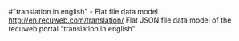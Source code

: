 #"translation in english" - Flat file data model
http://en.recuweb.com/translation/
Flat JSON file data model of the recuweb portal "translation in english"
